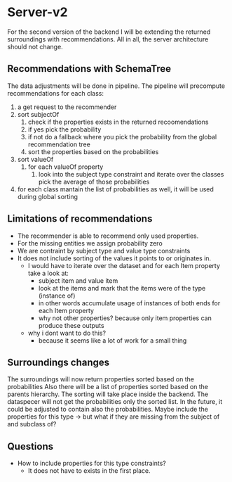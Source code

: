 # Server-v2

For the second version of the backend I will be extending the returned surroundings with recommendations.
All in all, the server architecture should not change.

## Recommendations with SchemaTree

The data adjustments will be done in pipeline.
The pipeline will precompute recommendations for each class:
  1. a get request to the recommender
  2. sort subjectOf
     1. check if the properties exists in the returned recoomendations
     2. if yes pick the probability
     3. if not do a fallback where you pick the probability from the global recommendation tree
     4. sort the properties based on the probabilities
  3. sort valueOf
     1. for each valueOf property
        1. look into the subject type constraint and iterate over the classes pick the average of those probabilities
  4. for each class mantain the list of probabilities as well, it will be used during global sorting

## Limitations of recommendations

- The recommender is able to recommend only used properties.
- For the missing entities we assign probability zero
- We are contraint by subject type and value type constraints
- It does not include sorting of the values it points to or originates in.
  - I would have to iterate over the dataset and for each Item property take a look at:
    - subject item and value item
    - look at the items and mark that the items were of the type (instance of)
    - in other words accumulate usage of instances of both ends for each Item property
    - why not other properties? because only item properties can produce these outputs
  - why i dont want to do this?
    - because it seems like a lot of work for a small thing

## Surroundings changes

The surroundings will now return properties sorted based on the probabilities
Also there will be a list of properties sorted based on the parents hierarchy.
The sorting will take place inside the backend.
The dataspecer will not get the probabilities only the sorted list.
In the future, it could be adjusted to contain also the probabilities.
Maybe include the properties for this type -> but what if they are missing from the subject of and subclass of?

## Questions

- How to include properties for this type constraints?
  - It does not have to exists in the first place.
